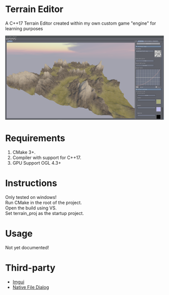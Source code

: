 # Terrain Editor
A C++17 Terrain Editor created within my own custom game "engine" for learning purposes

![alt text](https://github.com/Aggroo/TerrainEditor/blob/master/terrain.png)

# Requirements
1. CMake 3+.
2. Compiler with support for C++17.
3. GPU Support OGL 4.3+
  
# Instructions
Only tested on windows!  
Run CMake in the root of the project.  
Open the build using VS.  
Set terrain_proj as the startup project.  
  
# Usage
Not yet documented!
  
# Third-party
* [Imgui](https://github.com/ocornut/imgui)
* [Native File Dialog](https://github.com/mlabbe/nativefiledialog)
